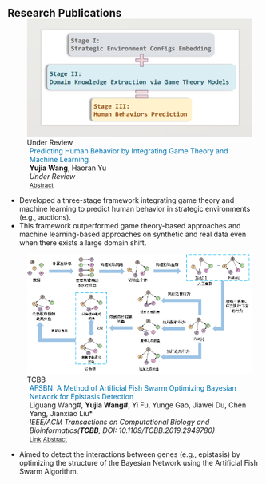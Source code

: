 <h2 id="publications" style="margin: 2px 0px -15px;">Research Publications</h2>

<div class="publications">
<ol class="bibliography">
<div class="pub-row">

  <div class="col-sm-3 abbr" style="position: relative;padding-right: 15px;padding-left: 15px;">
    <img src="assets/img/PA.png" class="teaser img-fluid z-depth-1">
    <abbr class="badge">Under Review</abbr>
  </div>
  <div class="col-sm-9" style="position: relative;padding-right: 15px;padding-left: 20px;">
    <div class="title" style="color:#0073B1">Predicting Human Behavior by Integrating Game Theory and Machine Learning</div>
    <div class="author"><strong>Yujia Wang</strong>, Haoran Yu</div>
    <div class="periodical"><em>Under Review</em></div>
    <div class="links">
      <a href="javascript:void(0);" class="btn btn-sm z-depth-0" id="toggleAbstract-1" role="button" style="font-size:12px;">Abstract</a>
      <div id="abstractContent-1" style="display:none;background-color: #f5ebe0; color: #003049; font-size: 0.9em; padding: 15px;">  
        How to mine the interaction between SNPs (namely epistasis) efficiently and accurately must be considered when tackling the complexity of underlying biological mechanisms. In order to overcome the defect of low learning efficiency and local optimal, this work proposes an epistasis mining method using Artificial Fish Swarm optimizing Bayesian Network (AFSBN). This method uses the characteristics of global optimization, good robustness, and fast convergence of the artificial fish swarm algorithm, and uses the algorithm in the heuristic search strategy of the Bayesian network. The initial network structure can be evolved through the manipulations of foraging behavior, clustering behavior, tail-chasing behavior, and random behavior. This algorithm chooses different behaviors to modify the network state according to the changing of the surrounding environment and the states of partners. It realizes the interaction between each artificial fish and its neighboring environment and finally finds the optimal network in the population. We compared AFSBN with other existing algorithms on both simulated and real datasets. The experimental results demonstrate that our method outperforms others in epistasis detection accuracy in the case of not affecting the efficiency basically for different datasets.
    </div>
  </div>
</div>
</ol>
</div>

- Developed a three-stage framework integrating game theory and machine learning to predict human behavior in strategic environments (e.g., auctions).
- This framework outperformed game theory-based approaches and machine learning-based approaches on synthetic and real data even when there exists a large domain shift.


<div class="publications">
<ol class="bibliography">
  <div class="col-sm-3 abbr" style="position: relative;padding-right: 15px;padding-left: 15px;">
    <img src="assets/img/AFSBN.png" class="teaser img-fluid z-depth-1">
    <abbr class="badge">TCBB</abbr>
  </div>
  <div class="col-sm-9" style="position: relative;padding-right: 15px;padding-left: 20px;">
    <div class="title" style="color:#0073B1">AFSBN: A Method of Artificial Fish Swarm Optimizing Bayesian Network for Epistasis Detection</div>
    <div class="author">Liguang Wang#, <strong>Yujia Wang#</strong>, Yi Fu, Yunge Gao, Jiawei Du, Chen Yang, Jianxiao Liu*</div>
    <div class="periodical"><em>IEEE/ACM Transactions on Computational Biology and Bioinformatics(<strong>TCBB</strong>, DOI: 10.1109/TCBB.2019.2949780)</em></div>
    <div class="links">
      <a href="https://ieeexplore.ieee.org/document/8884123" class="btn btn-sm z-depth-0" role="button" target="_blank" style="font-size:12px;">Link</a>
      <a href="javascript:void(0);" class="btn btn-sm z-depth-0" id="toggleAbstract" role="button" style="font-size:12px;">Abstract</a>
      <div id="abstractContent" style="display:none;background-color: #f5ebe0; color: #003049; font-size: 0.9em; padding: 15px;">  <!--font-style: italic; -->
        How to mine the interaction between SNPs (namely epistasis) efficiently and accurately must be considered when tackling the complexity of underlying biological mechanisms. In order to overcome the defect of low learning efficiency and local optimal, this work proposes an epistasis mining method using Artificial Fish Swarm optimizing Bayesian Network (AFSBN). This method uses the characteristics of global optimization, good robustness, and fast convergence of the artificial fish swarm algorithm, and uses the algorithm in the heuristic search strategy of the Bayesian network. The initial network structure can be evolved through the manipulations of foraging behavior, clustering behavior, tail-chasing behavior, and random behavior. This algorithm chooses different behaviors to modify the network state according to the changing of the surrounding environment and the states of partners. It realizes the interaction between each artificial fish and its neighboring environment and finally finds the optimal network in the population. We compared AFSBN with other existing algorithms on both simulated and real datasets. The experimental results demonstrate that our method outperforms others in epistasis detection accuracy in the case of not affecting the efficiency basically for different datasets.
      </div>
    </div>
  </div>
</div>
</ol>
</div>

- Aimed to detect the interactions between genes (e.g., epistasis) by optimizing the structure of the Bayesian Network using the Artificial Fish Swarm Algorithm.

<script src="https://code.jquery.com/jquery-3.6.0.min.js"></script>
<script>
$(document).ready(function() {
    $("#toggleAbstract").click(function() {
        $("#abstractContent").toggle();
    });
  $("#toggleAbstract-1").click(function() {
        $("#abstractContent-1").toggle();
    });
});
</script>
